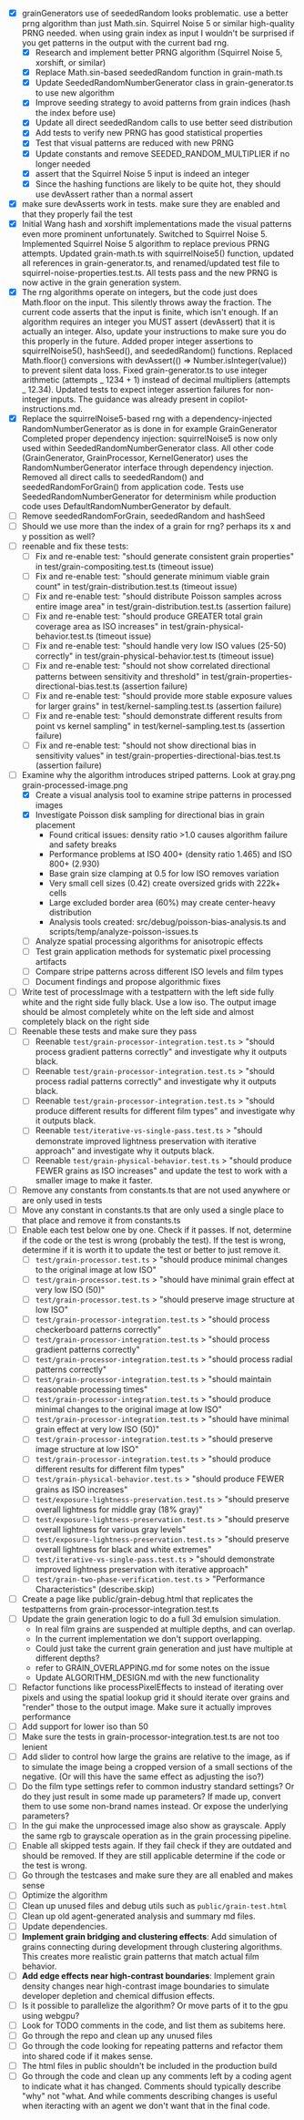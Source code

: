 - [x] grainGenerators use of seededRandom looks problematic. use a better prng algorithm than just Math.sin. Squirrel Noise 5 or similar high-quality PRNG needed.
      when using grain index as input I wouldn't be surprised if you get patterns in the output with the current bad rng.
  - [x] Research and implement better PRNG algorithm (Squirrel Noise 5, xorshift, or similar)
  - [x] Replace Math.sin-based seededRandom function in grain-math.ts
  - [x] Update SeededRandomNumberGenerator class in grain-generator.ts to use new algorithm
  - [x] Improve seeding strategy to avoid patterns from grain indices (hash the index before use)
  - [x] Update all direct seededRandom calls to use better seed distribution
  - [x] Add tests to verify new PRNG has good statistical properties
  - [x] Test that visual patterns are reduced with new PRNG
  - [x] Update constants and remove SEEDED_RANDOM_MULTIPLIER if no longer needed
  - [x] assert that the Squirrel Noise 5 input is indeed an integer
  - [x] Since the hashing functions are likely to be quite hot, they should use devAssert rather than a normal assert
- [x] make sure devAsserts work in tests. make sure they are enabled and that they properly fail the test
- [x] Initial Wang hash and xorshift implementations made the visual patterns even more prominent unfortunately. Switched to Squirrel Noise 5.
      Implemented Squirrel Noise 5 algorithm to replace previous PRNG attempts. Updated grain-math.ts with squirrelNoise5() function, updated all references in grain-generator.ts, and renamed/updated test file to squirrel-noise-properties.test.ts. All tests pass and the new PRNG is now active in the grain generation system.
- [x] The rng algorithms operate on integers, but the code just does Math.floor on the input. This silently throws away the fraction. The current code asserts that the input is finite, which isn't enough. If an algorithm requires an integer you MUST assert (devAssert) that it is actually an integer. Also, update your instructions to make sure you do this properly in the future.
      Added proper integer assertions to squirrelNoise5(), hashSeed(), and seededRandom() functions. Replaced Math.floor() conversions with devAssert(() => Number.isInteger(value)) to prevent silent data loss. Fixed grain-generator.ts to use integer arithmetic (attempts _ 1234 + 1) instead of decimal multipliers (attempts _ 12.34). Updated tests to expect integer assertion failures for non-integer inputs. The guidance was already present in copilot-instructions.md.
- [x] Replace the squirrelNoise5-based rng with a dependency-injected RandomNumberGenerator as is done in for example GrainGenerator
      Completed proper dependency injection: squirrelNoise5 is now only used within SeededRandomNumberGenerator class. All other code (GrainGenerator, GrainProcessor, KernelGenerator) uses the RandomNumberGenerator interface through dependency injection. Removed all direct calls to seededRandom() and seededRandomForGrain() from application code. Tests use SeededRandomNumberGenerator for determinism while production code uses DefaultRandomNumberGenerator by default.
- [ ] Remove seededRandomForGrain, seededRandom and hashSeed
- [ ] Should we use more than the index of a grain for rng? perhaps its x and y possition as well?
- [ ] reenable and fix these tests:
  - [ ] Fix and re-enable test: "should generate consistent grain properties" in test/grain-compositing.test.ts (timeout issue)
  - [ ] Fix and re-enable test: "should generate minimum viable grain count" in test/grain-distribution.test.ts (timeout issue)
  - [ ] Fix and re-enable test: "should distribute Poisson samples across entire image area" in test/grain-distribution.test.ts (assertion failure)
  - [ ] Fix and re-enable test: "should produce GREATER total grain coverage area as ISO increases" in test/grain-physical-behavior.test.ts (timeout issue)
  - [ ] Fix and re-enable test: "should handle very low ISO values (25-50) correctly" in test/grain-physical-behavior.test.ts (timeout issue)
  - [ ] Fix and re-enable test: "should not show correlated directional patterns between sensitivity and threshold" in test/grain-properties-directional-bias.test.ts (assertion failure)
  - [ ] Fix and re-enable test: "should provide more stable exposure values for larger grains" in test/kernel-sampling.test.ts (assertion failure)
  - [ ] Fix and re-enable test: "should demonstrate different results from point vs kernel sampling" in test/kernel-sampling.test.ts (assertion failure)
  - [ ] Fix and re-enable test: "should not show directional bias in sensitivity values" in test/grain-properties-directional-bias.test.ts (assertion failure)
- [ ] Examine why the algorithm introduces striped patterns. Look at gray.png grain-processed-image.png
  - [x] Create a visual analysis tool to examine stripe patterns in processed images
  - [x] Investigate Poisson disk sampling for directional bias in grain placement
    - Found critical issues: density ratio >1.0 causes algorithm failure and safety breaks
    - Performance problems at ISO 400+ (density ratio 1.465) and ISO 800+ (2.930)
    - Base grain size clamping at 0.5 for low ISO removes variation
    - Very small cell sizes (0.42) create oversized grids with 222k+ cells
    - Large excluded border area (60%) may create center-heavy distribution
    - Analysis tools created: src/debug/poisson-bias-analysis.ts and scripts/temp/analyze-poisson-issues.ts
  - [ ] Analyze spatial processing algorithms for anisotropic effects
  - [ ] Test grain application methods for systematic pixel processing artifacts
  - [ ] Compare stripe patterns across different ISO levels and film types
  - [ ] Document findings and propose algorithmic fixes
- [ ] Write test of processImage with a testpattern with the left side fully white and the right side fully black. Use a low iso. The output image should be almost completely white on the left side and almost completely black on the right side
- [ ] Reenable these tests and make sure they pass
  - [ ] Reenable `test/grain-processor-integration.test.ts` > "should process gradient patterns correctly" and investigate why it outputs black.
  - [ ] Reenable `test/grain-processor-integration.test.ts` > "should process radial patterns correctly" and investigate why it outputs black.
  - [ ] Reenable `test/grain-processor-integration.test.ts` > "should produce different results for different film types" and investigate why it outputs black.
  - [ ] Reenable `test/iterative-vs-single-pass.test.ts` > "should demonstrate improved lightness preservation with iterative approach" and investigate why it outputs black.
  - [ ] Reenable `test/grain-physical-behavior.test.ts` > "should produce FEWER grains as ISO increases" and update the test to work with a smaller image to make it faster.
- [ ] Remove any constants from constants.ts that are not used anywhere or are only used in tests
- [ ] Move any constant in constants.ts that are only used a single place to that place and remove it from constants.ts
- [ ] Enable each test below one by one. Check if it passes. If not, determine if the code or the test is wrong (probably the test). If the test is wrong, determine if it is worth it to update the test or better to just remove it.
  - [ ] `test/grain-processor.test.ts` > "should produce minimal changes to the original image at low ISO"
  - [ ] `test/grain-processor.test.ts` > "should have minimal grain effect at very low ISO (50)"
  - [ ] `test/grain-processor.test.ts` > "should preserve image structure at low ISO"
  - [ ] `test/grain-processor-integration.test.ts` > "should process checkerboard patterns correctly"
  - [ ] `test/grain-processor-integration.test.ts` > "should process gradient patterns correctly"
  - [ ] `test/grain-processor-integration.test.ts` > "should process radial patterns correctly"
  - [ ] `test/grain-processor-integration.test.ts` > "should maintain reasonable processing times"
  - [ ] `test/grain-processor-integration.test.ts` > "should produce minimal changes to the original image at low ISO"
  - [ ] `test/grain-processor-integration.test.ts` > "should have minimal grain effect at very low ISO (50)"
  - [ ] `test/grain-processor-integration.test.ts` > "should preserve image structure at low ISO"
  - [ ] `test/grain-processor-integration.test.ts` > "should produce different results for different film types"
  - [ ] `test/grain-physical-behavior.test.ts` > "should produce FEWER grains as ISO increases"
  - [ ] `test/exposure-lightness-preservation.test.ts` > "should preserve overall lightness for middle gray (18% gray)"
  - [ ] `test/exposure-lightness-preservation.test.ts` > "should preserve overall lightness for various gray levels"
  - [ ] `test/exposure-lightness-preservation.test.ts` > "should preserve overall lightness for black and white extremes"
  - [ ] `test/iterative-vs-single-pass.test.ts` > "should demonstrate improved lightness preservation with iterative approach"
  - [ ] `test/grain-two-phase-verification.test.ts` > "Performance Characteristics" (describe.skip)
- [ ] Create a page like public/grain-debug.html that replicates the testpatterns from grain-processor-integration.test.ts
- [ ] Update the grain generation logic to do a full 3d emulsion simulation.
  - In real film grains are suspended at multiple depths, and can overlap.
  - In the current implementation we don't support overlapping.
  - Could just take the current grain generation and just have multiple at different depths?
  - refer to GRAIN_OVERLAPPING.md for some notes on the issue
  - Update ALGORITHM_DESIGN.md with the new functionality
- [ ] Refactor functions like processPixelEffects to instead of iterating over pixels and using the spatial lookup grid it should iterate over grains and "render" those to the output image. Make sure it actually improves performance
- [ ] Add support for lower iso than 50
- [ ] Make sure the tests in grain-processor-integration.test.ts are not too lenient
- [ ] Add slider to control how large the grains are relative to the image, as if to simulate the image being a cropped version of a small sections of the negative. (Or will this have the same effect as adjusting the iso?)
- [ ] Do the film type settings refer to common industry standard settings? Or do they just result in some made up parameters? If made up, convert them to use some non-brand names instead. Or expose the underlying parameters?
- [ ] In the gui make the unprocessed image also show as grayscale. Apply the same rgb to grayscale operation as in the grain processing pipeline.
- [ ] Enable all skipped tests again. If they fail check if they are outdated and should be removed. If they are still applicable determine if the code or the test is wrong.
- [ ] Go through the testcases and make sure they are all enabled and makes sense
- [ ] Optimize the algorithm
- [ ] Clean up unused files and debug utils such as `public/grain-test.html`
- [ ] Clean up old agent-generated analysis and summary md files.
- [ ] Update dependencies.
- [ ] **Implement grain bridging and clustering effects**: Add simulation of grains connecting during development through clustering algorithms. This creates more realistic grain patterns that match actual film behavior.
- [ ] **Add edge effects near high-contrast boundaries**: Implement grain density changes near high-contrast image boundaries to simulate developer depletion and chemical diffusion effects.
- [ ] Is it possible to parallelize the algorithm? Or move parts of it to the gpu using webgpu?
- [ ] Look for TODO comments in the code, and list them as subitems here.
- [ ] Go through the repo and clean up any unused files
- [ ] Go through the code looking for repeating patterns and refactor them into shared code if it makes sense.
- [ ] The html files in public shouldn't be included in the production build
- [ ] Go through the code and clean up any comments left by a coding agent to indicate what it has changed. Comments should typically describe "why" not "what. And while comments describing changes is useful when iteracting with an agent we don't want that in the final code.
